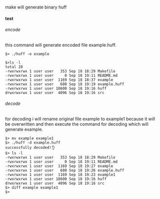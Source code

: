 make will generate binary huff
#### test
###### encode
this command will generate encoded file example.huff.
```
$> ./huff -e example
```
```
$>ls -l
total 28
-rwxrwxrwx 1 user user   353 Sep 18 18:29 Makefile
-rwxrwxrwx 1 user user     0 Sep 18 19:11 README.md
-rwxrwxrwx 1 user user  1169 Sep 18 18:37 example
-rwxrwxrwx 1 user user   680 Sep 18 19:19 example.huff
-rwxrwxrwx 1 user user 18600 Sep 18 19:16 huff
drwxrwxrwx 1 user user  4096 Sep 18 19:16 src
```
###### decode
for decoding i will rename original file example to example1 because it will be overwritten
and then execute the command for decoding which will generate example.
```
$> mv example example1
$> ./huff -d example.huff
successfully decoded!👌
$> ls -l
-rwxrwxrwx 1 user user   353 Sep 18 18:29 Makefile
-rwxrwxrwx 1 user user     0 Sep 18 19:11 README.md
-rwxrwxrwx 1 user user  1169 Sep 18 19:27 example
-rwxrwxrwx 1 user user   680 Sep 18 19:26 example.huff
-rwxrwxrwx 1 user user  1169 Sep 18 19:23 example1
-rwxrwxrwx 1 user user 18600 Sep 18 19:16 huff
drwxrwxrwx 1 user user  4096 Sep 18 19:16 src
$> diff example example1
$> 
```
